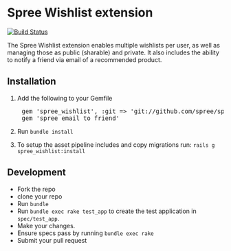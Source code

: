 # Spree Wishlist extension

[![Build
Status](https://secure.travis-ci.org/spree/spree_wishlist.png)](http://travis-ci.org/spree/spree_wishlist)

The Spree Wishlist extension enables multiple wishlists per user, as well as managing those
as public (sharable) and private.  It also includes the ability to notify a friend via email
of a recommended product.

## Installation

1. Add the following to your Gemfile

<pre>
    gem 'spree_wishlist', :git => 'git://github.com/spree/spree_wishlist.git'
    gem 'spree_email_to_friend'
</pre>

2. Run `bundle install`

3. To setup the asset pipeline includes and copy migrations run: `rails g spree_wishlist:install`

## Development

  * Fork the repo
  * clone your repo
  * Run `bundle`
  * Run `bundle exec rake test_app` to create the test application in `spec/test_app`.
  * Make your changes.
  * Ensure specs pass by running `bundle exec rake`
  * Submit your pull request
